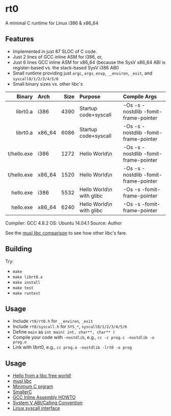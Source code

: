 # rt0
A minimal C runtime for Linux i386 &amp; x86_64

## Features
* Implemented in just 87 SLOC of C code.
* Just 2 lines of GCC inline ASM for i386, or,
* Just 6 lines GCC inline ASM for x86_64 (because the SysV x86_64 ABI is register-based vs. the stack-based SysV i386 ABI)
* Small runtime providing just `argc`, `argv`, `envp`, `__environ`, `_exit`, and `syscall0/1/2/3/4/5/6`
* Small binary sizes vs. other libc's

| Binary      | Arch   | Size | Purpose                  | Compile Args                          |
-------------:|:-------|-----:|:-------------------------|:--------------------------------------|
| librt0.a    | i386   | 4390 | Startup code+syscall     | -Os -s -nostdlib -fomit-frame-pointer |
| librt0.a    | x86_64 | 6086 | Startup code+syscall     | -Os -s -nostdlib -fomit-frame-pointer |
| t/hello.exe | i386   | 1272 | Hello World\n            | -Os -s -nostdlib -fomit-frame-pointer |
| t/hello.exe | x86_64 | 1520 | Hello World\n            | -Os -s -nostdlib -fomit-frame-pointer |
| hello.exe   | i386   | 5532 | Hello World\n with glibc | -Os -s -fomit-frame-pointer           |
| hello.exe   | x86_64 | 6240 | Hello World\n with glibc | -Os -s -fomit-frame-pointer           |

Compiler: GCC 4.8.2
OS: Ubuntu 14.04.1
Source: Author

See the [musl libc comparison][0] to see how other libc's fare.

## Building
Try:
* `make`
* `make librt0.a`
* `make install`
* `make test`
* `make runtest`

## Usage
* Include `rt0/rt0.h` for `__environ`, `_exit`
* Include `rt0/syscall.h` for `SYS_*`, `syscall0/1/2/3/4/5/6`
* Define `main` as `int main( int, char**, char** )`
* Compile your code with `-nostdlib`, e.g., `cc -c prog.c -nostdlib -o prog.o`
* Link with librt0, e.g., `cc prog.o -nostdlib -lrt0 -o prog`

## Usage
* [Hello from a libc free world!][1]
* [musl libc][2]
* [Minimum C prgram][3]
* [SmallerC][4]
* [GCC Inline Assembly HOWTO][5]
* [System V ABI/Calling Convention][6]
* [Linux syscall interface][7]


[0]: http://www.etalabs.net/compare_libcs.html
[1]: https://blogs.oracle.com/ksplice/entry/hello_from_a_libc_free
[2]: http://git.musl-libc.org/cgit/musl/tree/
[3]: http://www.erik-n.net/studies/linux_boot_c/linux_boot_c.pdf
[4]: https://github.com/alexfru/SmallerC/blob/master/
[5]: http://www.ibiblio.org/gferg/ldp/GCC-Inline-Assembly-HOWTO.html
[6]: http://wiki.osdev.org/System_V_ABI#Calling_Convention
[7]: http://en.wikibooks.org/wiki/X86_Assembly/Interfacing_with_Linux#Making_a_syscall

